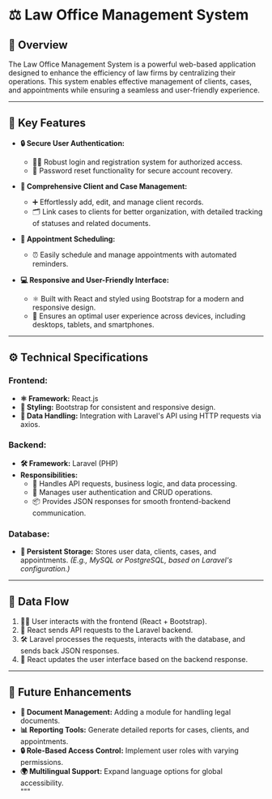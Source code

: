 # ⚖️ Law Office Management System  

## 📝 Overview  
The Law Office Management System is a powerful web-based application designed to enhance the efficiency of law firms by centralizing their operations. This system enables effective management of clients, cases, and appointments while ensuring a seamless and user-friendly experience.  

---

## 🌟 Key Features  

- **🔒 Secure User Authentication:**  
  - 🧑‍💻 Robust login and registration system for authorized access.  
  - 🔑 Password reset functionality for secure account recovery.  

- **📂 Comprehensive Client and Case Management:**  
  - ➕ Effortlessly add, edit, and manage client records.  
  - 🗂️ Link cases to clients for better organization, with detailed tracking of statuses and related documents.  

- **📅 Appointment Scheduling:**  
  - ⏰ Easily schedule and manage appointments with automated reminders.  

- **💻 Responsive and User-Friendly Interface:**  
  - ⚛️ Built with React and styled using Bootstrap for a modern and responsive design.  
  - 📱 Ensures an optimal user experience across devices, including desktops, tablets, and smartphones.  

---

## ⚙️ Technical Specifications  

### **Frontend:**  
- **⚛️ Framework:** React.js  
- **🎨 Styling:** Bootstrap for consistent and responsive design.  
- **🔄 Data Handling:** Integration with Laravel's API using HTTP requests via axios.  

### **Backend:**  
- **🛠️ Framework:** Laravel (PHP)  
- **Responsibilities:**  
  - 📡 Handles API requests, business logic, and data processing.  
  - 🛂 Manages user authentication and CRUD operations.  
  - 📦 Provides JSON responses for smooth frontend-backend communication.  

### **Database:**  
- **💾 Persistent Storage:** Stores user data, clients, cases, and appointments. *(E.g., MySQL or PostgreSQL, based on Laravel's configuration.)*  

---

## 🔄 Data Flow  

1. 👨‍💻 User interacts with the frontend (React + Bootstrap).  
2. 📡 React sends API requests to the Laravel backend.  
3. 🛠️ Laravel processes the requests, interacts with the database, and sends back JSON responses.  
4. 📱 React updates the user interface based on the backend response.  

---

## 🚀 Future Enhancements  

- **📑 Document Management:** Adding a module for handling legal documents.  
- **📊 Reporting Tools:** Generate detailed reports for cases, clients, and appointments.  
- **🔒 Role-Based Access Control:** Implement user roles with varying permissions.  
- **🌍 Multilingual Support:** Expand language options for global accessibility.  
"""
